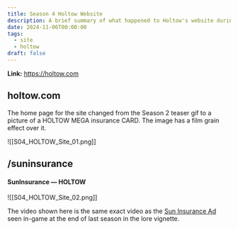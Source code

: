 ```yaml
---
title: Season 4 Holtow Website
description: A brief summary of what happened to Holtow's website during Season 4.
date: 2024-11-06T00:00:00
tags:
  - site
  - holtow
draft: false
---
```

**Link:** https://holtow.com
## holtow.com

The home page for the site changed from the Season 2 teaser gif to a picture of a HOLTOW MEGA insurance CARD. The image has a film grain effect over it.

![[S04_HOLTOW_Site_01.png]]
## /suninsurance
#### SunInsurance — HOLTOW

![[S04_HOLTOW_Site_02.png]]

The video shown here is the same exact video as the [Sun Insurance Ad](https://www.youtube.com/watch?v=kB9xveghxe4) seen in-game at the end of last season in the lore vignette.